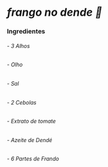 # **_frango no dende  :chicken:_**

### **Ingredientes**

###### - 3 Alhos

###### - Olho

###### - Sal

###### - 2 Cebolas

###### - Extrato de tomate

###### - Azeite de Dendé 

###### - 6 Partes de Frando






